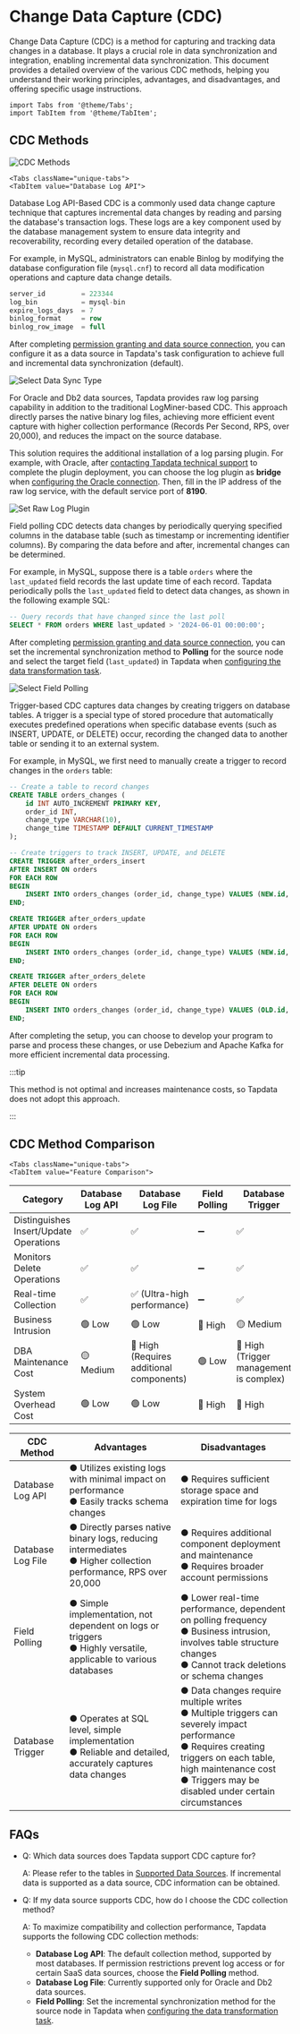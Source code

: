 # Change Data Capture (CDC)


Change Data Capture (CDC) is a method for capturing and tracking data changes in a database. It plays a crucial role in data synchronization and integration, enabling incremental data synchronization. This document provides a detailed overview of the various CDC methods, helping you understand their working principles, advantages, and disadvantages, and offering specific usage instructions.

```mdx-code-block
import Tabs from '@theme/Tabs';
import TabItem from '@theme/TabItem';
```

## CDC Methods

![CDC Methods](../images/cdc_mechanism.png)

```mdx-code-block
<Tabs className="unique-tabs">
<TabItem value="Database Log API">
```
Database Log API-Based CDC is a commonly used data change capture technique that captures incremental data changes by reading and parsing the database's transaction logs. These logs are a key component used by the database management system to ensure data integrity and recoverability, recording every detailed operation of the database.

For example, in MySQL, administrators can enable Binlog by modifying the database configuration file (`mysql.cnf`) to record all data modification operations and capture data change details.

```sql
server_id         = 223344
log_bin           = mysql-bin
expire_logs_days  = 7
binlog_format     = row
binlog_row_image  = full
```

After completing [permission granting and data source connection](../connectors/on-prem-databases/mysql.md), you can configure it as a data source in Tapdata's task configuration to achieve full and incremental data synchronization (default).

![Select Data Sync Type](..//images/select_sync_type.png)

</TabItem>

<TabItem value="Database Log File">
For Oracle and Db2 data sources, Tapdata provides raw log parsing capability in addition to the traditional LogMiner-based CDC. This approach directly parses the native binary log files, achieving more efficient event capture with higher collection performance (Records Per Second, RPS, over 20,000), and reduces the impact on the source database.

This solution requires the additional installation of a log parsing plugin. For example, with Oracle, after [contacting Tapdata technical support](../appendix/support.md) to complete the plugin deployment, you can choose the log plugin as **bridge** when [configuring the Oracle connection](../connectors/on-prem-databases/oracle.md). Then, fill in the IP address of the raw log service, with the default service port of **8190**.

![Set Raw Log Plugin](..//images/raw_log_configuration.png)

</TabItem>

<TabItem value="Field Polling">
Field polling CDC detects data changes by periodically querying specified columns in the database table (such as timestamp or incrementing identifier columns). By comparing the data before and after, incremental changes can be determined.

For example, in MySQL, suppose there is a table `orders` where the `last_updated` field records the last update time of each record. Tapdata periodically polls the `last_updated` field to detect data changes, as shown in the following example SQL:

```sql
-- Query records that have changed since the last poll
SELECT * FROM orders WHERE last_updated > '2024-06-01 00:00:00';
```

After completing [permission granting and data source connection](../connectors/on-prem-databases/mysql.md), you can set the incremental synchronization method to **Polling** for the source node and select the target field (`last_updated`) in Tapdata when [configuring the data transformation task](../data-transformation/create-views/README.md).

![Select Field Polling](..//images/obtain_cdc_via_polling.png)

</TabItem>

<TabItem value="Database Trigger">
Trigger-based CDC captures data changes by creating triggers on database tables. A trigger is a special type of stored procedure that automatically executes predefined operations when specific database events (such as INSERT, UPDATE, or DELETE) occur, recording the changed data to another table or sending it to an external system.

For example, in MySQL, we first need to manually create a trigger to record changes in the `orders` table:

```sql
-- Create a table to record changes
CREATE TABLE orders_changes (
    id INT AUTO_INCREMENT PRIMARY KEY,
    order_id INT,
    change_type VARCHAR(10),
    change_time TIMESTAMP DEFAULT CURRENT_TIMESTAMP
);

-- Create triggers to track INSERT, UPDATE, and DELETE
CREATE TRIGGER after_orders_insert
AFTER INSERT ON orders
FOR EACH ROW
BEGIN
    INSERT INTO orders_changes (order_id, change_type) VALUES (NEW.id, 'INSERT');
END;

CREATE TRIGGER after_orders_update
AFTER UPDATE ON orders
FOR EACH ROW
BEGIN
    INSERT INTO orders_changes (order_id, change_type) VALUES (NEW.id, 'UPDATE');
END;

CREATE TRIGGER after_orders_delete
AFTER DELETE ON orders
FOR EACH ROW
BEGIN
    INSERT INTO orders_changes (order_id, change_type) VALUES (OLD.id, 'DELETE');
END;
```

After completing the setup, you can choose to develop your program to parse and process these changes, or use Debezium and Apache Kafka for more efficient incremental data processing.

:::tip

This method is not optimal and increases maintenance costs, so Tapdata does not adopt this approach.

:::

</TabItem>
</Tabs>

## CDC Method Comparison

```mdx-code-block
<Tabs className="unique-tabs">
<TabItem value="Feature Comparison">
```
| Category                               | Database Log API | Database Log File                       | Field Polling | Database Trigger                       |
| -------------------------------------- | ---------------- | --------------------------------------- | ------------- | -------------------------------------- |
| Distinguishes Insert/Update Operations | ✅                | ✅                                       | ➖             | ✅                                      |
| Monitors Delete Operations             | ✅                | ✅                                       | ➖             | ✅                                      |
| Real-time Collection                   | ✅                | ✅ (Ultra-high performance)              | ➖             | ✅                                      |
| Business Intrusion                     | 🟢 Low            | 🟢 Low                                   | 🔴 High        | 🟡 Medium                               |
| DBA Maintenance Cost                   | 🟡 Medium         | 🔴 High (Requires additional components) | 🟢 Low         | 🔴 High (Trigger management is complex) |
| System Overhead Cost                   | 🟢 Low            | 🟢 Low                                   | 🔴 High        | 🔴 High                                 |

</TabItem>

<TabItem value="Pros and Cons Comparison">

| CDC Method        | Advantages                                                                                                          | Disadvantages                                                |
| ----------------- |---------------------------------------------------------------------------------------------------------------------| ------------------------------------------------------------ |
| Database Log API  | ● Utilizes existing logs with minimal impact on performance<br />● Easily tracks schema changes                     | ● Requires sufficient storage space and expiration time for logs |
| Database Log File | ● Directly parses native binary logs, reducing intermediates<br/>● Higher collection performance, RPS over 20,000   | ● Requires additional component deployment and maintenance<br />● Requires broader account permissions |
| Field Polling     | ● Simple implementation, not dependent on logs or triggers<br />● Highly versatile, applicable to various databases | ● Lower real-time performance, dependent on polling frequency<br />● Business intrusion, involves table structure changes<br />● Cannot track deletions or schema changes |
| Database Trigger  | ● Operates at SQL level, simple implementation<br />● Reliable and detailed, accurately captures data changes       | ● Data changes require multiple writes<br />● Multiple triggers can severely impact performance<br />● Requires creating triggers on each table, high maintenance cost<br />● Triggers may be disabled under certain circumstances |

</TabItem>
</Tabs>

## FAQs

* Q: Which data sources does Tapdata support CDC capture for?

  A: Please refer to the tables in [Supported Data Sources](../connectors/supported-data-sources.md). If incremental data is supported as a data source, CDC information can be obtained.

* Q: If my data source supports CDC, how do I choose the CDC collection method?

  A: To maximize compatibility and collection performance, Tapdata supports the following CDC collection methods:
  * **Database Log API**: The default collection method, supported by most databases. If permission restrictions prevent log access or for certain SaaS data sources, choose the **Field Polling** method.
  * **Database Log File**: Currently supported only for Oracle and Db2 data sources.
  * **Field Polling**: Set the incremental synchronization method for the source node in Tapdata when [configuring the data transformation task](../data-transformation/create-views/README.md).